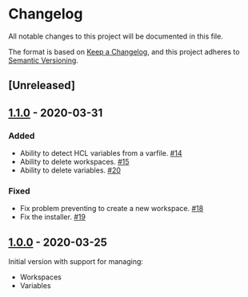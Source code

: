 # Changelog

All notable changes to this project will be documented in this file.

The format is based on [Keep a Changelog](https://keepachangelog.com/en/1.0.0/),
and this project adheres to [Semantic Versioning](https://semver.org/spec/v2.0.0.html).

## [Unreleased]

## [1.1.0] - 2020-03-31

### Added

* Ability to detect HCL variables from a varfile. [#14]
* Ability to delete workspaces. [#15]
* Ability to delete variables. [#20]

### Fixed

* Fix problem preventing to create a new workspace. [#18]
* Fix the installer. [#19]

## [1.0.0] - 2020-03-25

Initial version with support for managing:

* Workspaces
* Variables

[//]: # (Release links)
[1.0.0]: https://github.com/rgreinho/tfe-cli/releases/tag/1.0.0
[1.1.0]: https://github.com/rgreinho/tfe-cli/releases/tag/1.1.0

[//]: # (Issue/PR links)
[#14]: https://github.com/rgreinho/tfe-cli/pull/14
[#15]: https://github.com/rgreinho/tfe-cli/pull/15
[#18]: https://github.com/rgreinho/tfe-cli/pull/18
[#19]: https://github.com/rgreinho/tfe-cli/pull/19
[#20]: https://github.com/rgreinho/tfe-cli/pull/20
